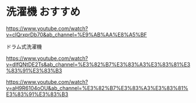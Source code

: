 # 洗濯機 おすすめ
https://www.youtube.com/watch?v=clQrxprDb70&ab_channel=%E9%AB%AA%E8%A5%BF

ドラム式洗濯機

https://www.youtube.com/watch?v=dIfQNtDE2Ts&ab_channel=%E3%82%B7%E3%83%A3%E3%83%81%E3%83%91%E3%83%B3

https://www.youtube.com/watch?v=aH9R6104oOU&ab_channel=%E3%82%B7%E3%83%A3%E3%83%81%E3%83%91%E3%83%B3
